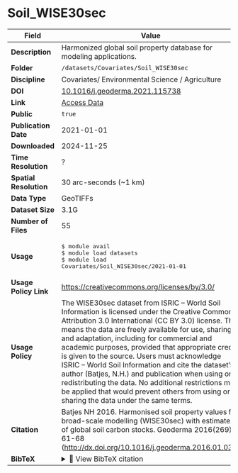 # Soil_WISE30sec

| Field | Value |
|--------|-------|
| **Description** | Harmonized global soil property database for modeling applications. |
| **Folder** | `/datasets/Covariates/Soil_WISE30sec` |
| **Discipline** | Covariates/ Environmental Science / Agriculture |
| **DOI** | [10.1016/j.geoderma.2021.115738](https://doi.org/10.1016/j.geoderma.2021.115738) |
| **Link** | [Access Data](https://data.isric.org/geonetwork/srv/eng/catalog.search) |
| **Public** | `true` |
| **Publication Date** | 2021-01-01 |
| **Downloaded** | 2024-11-25 |
| **Time Resolution** | ? |
| **Spatial Resolution** | 30 arc-seconds (~1 km) |
| **Data Type** | GeoTIFFs |
| **Dataset Size** | 3.1G |
| **Number of Files** | 55 |
| **Usage** | <pre>&#36; module avail<br>&#36; module load datasets<br>&#36; module load Covariates/Soil_WISE30sec/2021-01-01</pre> |
| **Usage Policy Link** | https://creativecommons.org/licenses/by/3.0/ |
| **Usage Policy** | The WISE30sec dataset from ISRIC – World Soil Information is licensed under the Creative Commons Attribution 3.0 International (CC BY 3.0) license. This means the data are freely available for use, sharing, and adaptation, including for commercial and academic purposes, provided that appropriate credit is given to the source. Users must acknowledge ISRIC – World Soil Information and cite the dataset’s author (Batjes, N.H.) and publication when using or redistributing the data. No additional restrictions may be applied that would prevent others from using or sharing the data under the same terms. |
| **Citation** | Batjes NH 2016. Harmonised soil property values for broad-scale modelling (WISE30sec) with estimates of global soil carbon stocks. Geoderma 2016(269), 61-68 (http://dx.doi.org/10.1016/j.geoderma.2016.01.034) |
| **BibTeX** | <details><summary>📜 View BibTeX citation</summary><pre>@article{Batjes_2016_WISE30sec,<br>  author    = {Niels H. Batjes},<br>  title     = {Harmonised soil property values for broad-scale modelling (WISE30sec) with estimates of global soil carbon stocks},<br>  journal   = {Geoderma},<br>  year      = {2016},<br>  volume    = {269},<br>  pages     = {61--68},<br>  doi       = {10.1016/j.geoderma.2016.01.034},<br>  publisher = {Elsevier},<br>  url       = {https://doi.org/10.1016/j.geoderma.2016.01.034}<br>}</pre> |
